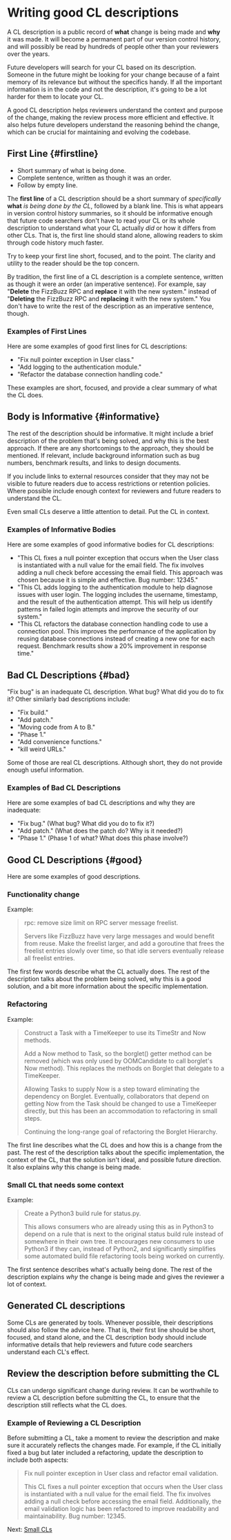 # Writing good CL descriptions

A CL description is a public record of **what** change is being made and **why** it was made. It will become a permanent part of our version control history, and will possibly be read by hundreds of people other than your reviewers over the years.

Future developers will search for your CL based on its description. Someone in the future might be looking for your change because of a faint memory of its relevance but without the specifics handy. If all the important information is in the code and not the description, it's going to be a lot harder for them to locate your CL.

A good CL description helps reviewers understand the context and purpose of the change, making the review process more efficient and effective. It also helps future developers understand the reasoning behind the change, which can be crucial for maintaining and evolving the codebase.

## First Line {#firstline}

*   Short summary of what is being done.
*   Complete sentence, written as though it was an order.
*   Follow by empty line.

The **first line** of a CL description should be a short summary of *specifically* **what** *is being done by the CL*, followed by a blank line. This is what appears in version control history summaries, so it should be informative enough that future code searchers don't have to read your CL or its whole description to understand what your CL actually *did* or how it differs from other CLs. That is, the first line should stand alone, allowing readers to skim through code history much faster.

Try to keep your first line short, focused, and to the point. The clarity and utility to the reader should be the top concern.

By tradition, the first line of a CL description is a complete sentence, written as though it were an order (an imperative sentence). For example, say "**Delete** the FizzBuzz RPC and **replace** it with the new system." instead of "**Deleting** the FizzBuzz RPC and **replacing** it with the new system." You don't have to write the rest of the description as an imperative sentence, though.

### Examples of First Lines

Here are some examples of good first lines for CL descriptions:

- "Fix null pointer exception in User class."
- "Add logging to the authentication module."
- "Refactor the database connection handling code."

These examples are short, focused, and provide a clear summary of what the CL does.

## Body is Informative {#informative}

The rest of the description should be informative. It might include a brief description of the problem that's being solved, and why this is the best approach. If there are any shortcomings to the approach, they should be mentioned. If relevant, include background information such as bug numbers, benchmark results, and links to design documents.

If you include links to external resources consider that they may not be visible to future readers due to access restrictions or retention policies. Where possible include enough context for reviewers and future readers to understand the CL.

Even small CLs deserve a little attention to detail. Put the CL in context.

### Examples of Informative Bodies

Here are some examples of good informative bodies for CL descriptions:

- "This CL fixes a null pointer exception that occurs when the User class is instantiated with a null value for the email field. The fix involves adding a null check before accessing the email field. This approach was chosen because it is simple and effective. Bug number: 12345."
- "This CL adds logging to the authentication module to help diagnose issues with user login. The logging includes the username, timestamp, and the result of the authentication attempt. This will help us identify patterns in failed login attempts and improve the security of our system."
- "This CL refactors the database connection handling code to use a connection pool. This improves the performance of the application by reusing database connections instead of creating a new one for each request. Benchmark results show a 20% improvement in response time."

## Bad CL Descriptions {#bad}

"Fix bug" is an inadequate CL description. What bug? What did you do to fix it? Other similarly bad descriptions include:

- "Fix build."
- "Add patch."
- "Moving code from A to B."
- "Phase 1."
- "Add convenience functions."
- "kill weird URLs."

Some of those are real CL descriptions. Although short, they do not provide enough useful information.

### Examples of Bad CL Descriptions

Here are some examples of bad CL descriptions and why they are inadequate:

- "Fix bug." (What bug? What did you do to fix it?)
- "Add patch." (What does the patch do? Why is it needed?)
- "Phase 1." (Phase 1 of what? What does this phase involve?)

## Good CL Descriptions {#good}

Here are some examples of good descriptions.

### Functionality change

Example:

> rpc: remove size limit on RPC server message freelist.
>
> Servers like FizzBuzz have very large messages and would benefit from reuse.
> Make the freelist larger, and add a goroutine that frees the freelist entries
> slowly over time, so that idle servers eventually release all freelist
> entries.

The first few words describe what the CL actually does. The rest of the description talks about the problem being solved, why this is a good solution, and a bit more information about the specific implementation.

### Refactoring

Example:

> Construct a Task with a TimeKeeper to use its TimeStr and Now methods.
>
> Add a Now method to Task, so the borglet() getter method can be removed (which
> was only used by OOMCandidate to call borglet's Now method). This replaces the
> methods on Borglet that delegate to a TimeKeeper.
>
> Allowing Tasks to supply Now is a step toward eliminating the dependency on
> Borglet. Eventually, collaborators that depend on getting Now from the Task
> should be changed to use a TimeKeeper directly, but this has been an
> accommodation to refactoring in small steps.
>
> Continuing the long-range goal of refactoring the Borglet Hierarchy.

The first line describes what the CL does and how this is a change from the past. The rest of the description talks about the specific implementation, the context of the CL, that the solution isn't ideal, and possible future direction. It also explains *why* this change is being made.

### Small CL that needs some context

Example:

> Create a Python3 build rule for status.py.
>
> This allows consumers who are already using this as in Python3 to depend on a
> rule that is next to the original status build rule instead of somewhere in
> their own tree. It encourages new consumers to use Python3 if they can,
> instead of Python2, and significantly simplifies some automated build file
> refactoring tools being worked on currently.

The first sentence describes what's actually being done. The rest of the description explains *why* the change is being made and gives the reviewer a lot of context.

## Generated CL descriptions

Some CLs are generated by tools. Whenever possible, their descriptions should also follow the advice here. That is, their first line should be short, focused, and stand alone, and the CL description body should include informative details that help reviewers and future code searchers understand each CL's effect.

## Review the description before submitting the CL

CLs can undergo significant change during review. It can be worthwhile to review a CL description before submitting the CL, to ensure that the description still reflects what the CL does.

### Example of Reviewing a CL Description

Before submitting a CL, take a moment to review the description and make sure it accurately reflects the changes made. For example, if the CL initially fixed a bug but later included a refactoring, update the description to include both aspects:

> Fix null pointer exception in User class and refactor email validation.
>
> This CL fixes a null pointer exception that occurs when the User class is instantiated with a null value for the email field. The fix involves adding a null check before accessing the email field. Additionally, the email validation logic has been refactored to improve readability and maintainability. Bug number: 12345.

Next: [Small CLs](small-cls.md)
